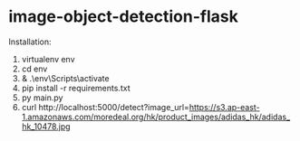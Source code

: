 # image-object-detection-flask

Installation:
1. virtualenv env
2. cd env
3. & .\env\Scripts\activate
4. pip install -r requirements.txt
5. py main.py
6. curl http://localhost:5000/detect?image_url=https://s3.ap-east-1.amazonaws.com/moredeal.org/hk/product_images/adidas_hk/adidas_hk_10478.jpg
